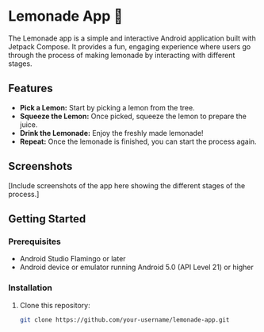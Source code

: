# Lemonade App 🍋

The Lemonade app is a simple and interactive Android application built with Jetpack Compose. It provides a fun, engaging experience where users go through the process of making lemonade by interacting with different stages.

## Features

- **Pick a Lemon:** Start by picking a lemon from the tree.
- **Squeeze the Lemon:** Once picked, squeeze the lemon to prepare the juice.
- **Drink the Lemonade:** Enjoy the freshly made lemonade!
- **Repeat:** Once the lemonade is finished, you can start the process again.

## Screenshots

[Include screenshots of the app here showing the different stages of the process.]

## Getting Started

### Prerequisites

- Android Studio Flamingo or later
- Android device or emulator running Android 5.0 (API Level 21) or higher

### Installation

1. Clone this repository:
   ```bash
   git clone https://github.com/your-username/lemonade-app.git
